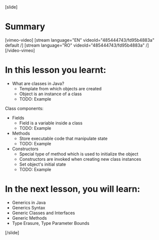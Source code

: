 [slide]
# Summary

[vimeo-video]
[stream language="EN" videoId="485444743/fd95b4883a" default /]
[stream language="RO" videoId="485444743/fd95b4883a"  /]
[/video-vimeo]

# In this lesson you learnt:

- What are classes in Java?
    - Template from which objects are created
    - Object is an instance of a class
    - TODO: Example

Class components:
- Fields 
    - Field is a variable inside a class
     - TODO: Example
- Methods 
    - Store executable code that manipulate state
     - TODO: Example
- Constructors
    - Special type of method which is used to initialize the object
    - Constructors are invoked when creating new class instances
    - Set object's initial state
    - TODO: Example

# In the next lesson, you will learn:

- Generics in Java 
- Generics Syntax
- Generic Classes and Interfaces
- Generic Methods
- Type Erasure, Type Parameter Bounds


[/slide]